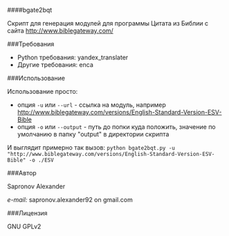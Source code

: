 ####bgate2bqt

Скрипт для генерация модулей для программы Цитата из Библии с сайта http://www.biblegateway.com/

###Требования

* Python требования: yandex_translater
* Другие требования: enca

###Использование

Использование просто:
* опция `-u` или `--url`  - ссылка на модуль, например http://www.biblegateway.com/versions/English-Standard-Version-ESV-Bible
* опция `-o` или `--output`  - путь до попки куда положить, значение по умолчанию в папку "output" в директории скрипта

И выглядит примерно так вызов:
`python bgate2bqt.py -u "http://www.biblegateway.com/versions/English-Standard-Version-ESV-Bible" -o ./ESV`

###Автор

Sapronov Alexander 

*e-mail:* sapronov.alexander92 on gmail.com

###Лицензия

GNU GPLv2
